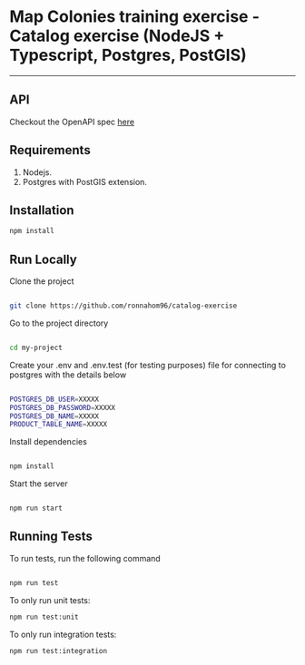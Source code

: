 # Map Colonies training exercise - Catalog exercise (NodeJS + Typescript, Postgres, PostGIS)

-----------------------
## API
Checkout the OpenAPI spec [here](/openapi3.yaml)

## Requirements
1. Nodejs.
2. Postgres with PostGIS extension.

## Installation

```bash
npm install
```

## Run Locally

Clone the project

```bash

git clone https://github.com/ronnahom96/catalog-exercise

```

Go to the project directory

```bash

cd my-project

```

Create your .env and .env.test (for testing purposes) file for connecting to postgres with the details below

```bash

POSTGRES_DB_USER=XXXXX
POSTGRES_DB_PASSWORD=XXXXX
POSTGRES_DB_NAME=XXXXX
PRODUCT_TABLE_NAME=XXXXX

```


Install dependencies

```bash

npm install

```

Start the server

```bash

npm run start

```

## Running Tests

To run tests, run the following command

```bash

npm run test

```

To only run unit tests:
```bash
npm run test:unit
```

To only run integration tests:
```bash
npm run test:integration
```

